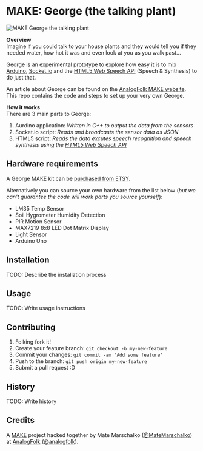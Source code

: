 # MAKE: George (the talking plant)

![MAKE George the talking plant](http://make.analogfolk.com/wp-content/uploads/2015/02/george-825x310.jpg)

**Overview**  
Imagine if you could talk to your house plants and they would tell you if they needed water, how hot it was and even look at you as you walk past...  

George is an experimental prototype to explore how easy it is to mix [Arduino](https://www.arduino.cc/), [Socket.io](http://socket.io/) and the [HTML5 Web Speech API](https://dvcs.w3.org/hg/speech-api/raw-file/tip/speechapi.html) (Speech & Synthesis) to do just that.

An article about George can be found on the [AnalogFolk MAKE website](http://make.analogfolk.com/george-the-talking-plant/). This repo contains the code and steps to set up your very own George.

**How it works**  
There are 3 main parts to George:

1. Aurdino application: *Written in C++ to output the data from the sensors*
2. Socket.io script: *Reads and broadcasts the sensor data as JSON*
3. HTML5 script: *Reads the data excutes speech recognition and speech synthesis using the [HTML5 Web Speech API](https://dvcs.w3.org/hg/speech-api/raw-file/tip/speechapi.html)*

## Hardware requirements

A George MAKE kit can be [purchased from ETSY](https://www.etsy.com/uk/listing/239020629/george-the-talking-plant-arduino).

Alternatively you can source your own hardware from the list below (*but we can't guarantee the code will work parts you source yourself*):

* LM35 Temp Sensor
* Soil Hygrometer Humidity Detection
* PIR Motion Sensor
* MAX7219 8x8 LED Dot Matrix Display
* Light Sensor
* Arduino Uno

## Installation

TODO: Describe the installation process

## Usage

TODO: Write usage instructions

## Contributing

1. Folking fork it!
2. Create your feature branch: `git checkout -b my-new-feature`
3. Commit your changes: `git commit -am 'Add some feature'`
4. Push to the branch: `git push origin my-new-feature`
5. Submit a pull request :D

## History

TODO: Write history

## Credits

A [MAKE](http://make.analogfolk.com) project hacked together by Mate Marschalko ([@MateMarschalko](https://twitter.com/MateMarschalko)) at [AnalogFolk](http://analogfolk.com) ([@analogfolk](https://twitter.com/analogfolk)).
